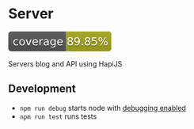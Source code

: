 # Server

![coverage][badge-coverage]

Servers blog and API using HapiJS

## Development

- `npm run debug` starts node with [debugging enabled][debugging]
- `npm run test` runs tests

[debugging]: https://nodejs.org/en/docs/guides/debugging-getting-started/
[badge-coverage]: ./badges/coverage.svg
